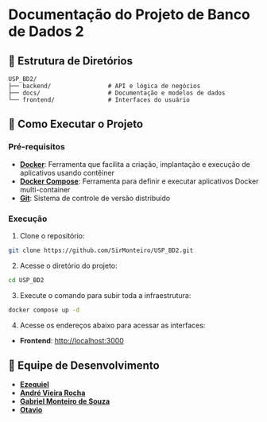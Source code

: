 # Documentação do Projeto de Banco de Dados 2

## 📂 Estrutura de Diretórios

```plaintext
USP_BD2/
├── backend/                # API e lógica de negócios
├── docs/                   # Documentação e modelos de dados
└── frontend/               # Interfaces do usuário

```

## 🚀 Como Executar o Projeto

### Pré-requisitos

- **[Docker](https://www.docker.com/)**: Ferramenta que facilita a criação, implantação e execução de aplicativos usando contêiner
- **[Docker Compose](https://docs.docker.com/compose/)**: Ferramenta para definir e executar aplicativos Docker multi-container
- **[Git](https://git-scm.com/)**: Sistema de controle de versão distribuído

### Execução

1. Clone o repositório:
```bash
git clone https://github.com/SirMonteiro/USP_BD2.git
```

2. Acesse o diretório do projeto:
```bash
cd USP_BD2
```

3. Execute o comando para subir toda a infraestrutura:
```bash
docker compose up -d
```

4. Acesse os endereços abaixo para acessar as interfaces:
- **Frontend**: [http://localhost:3000](http://localhost:3000)


## 👥 Equipe de Desenvolvimento

- **[Ezequiel](https://github.com/CakeOwO)**
- **[André Vieira Rocha](https://github.com/AndreRochaV)**
- **[Gabriel Monteiro de Souza](https://github.com/SirMonteiro)**
- **[Otavio](https://github.com/bambans)**
